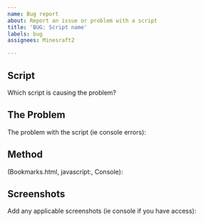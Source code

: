 ```yaml
---
name: Bug report
about: Report an issue or problem with a script
title: 'BUG: Script name'
labels: bug
assignees: Minesraft2

---
```


## Script
Which script is causing the problem?

## The Problem
The problem with the script (ie console errors):

## Method
(Bookmarks.html, javascript:, Console):

## Screenshots
Add any applicable screenshots (ie console if you have access):
